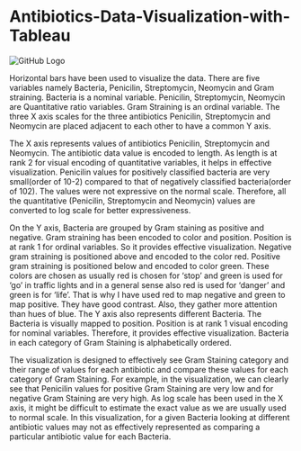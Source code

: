# Antibiotics-Data-Visualization-with-Tableau

![GitHub Logo](/images/antibiotics_DV_image.jpg)

Horizontal bars have been used to visualize the data. There are five variables namely Bacteria, Penicilin, Streptomycin, Neomycin and Gram straining. Bacteria is a nominal variable. Penicilin, Streptomycin, Neomycin are Quantitative ratio variables. Gram Straining is an ordinal variable. The three X axis scales for the three antibiotics Penicilin, Streptomycin and Neomycin are placed adjacent to each other to have a common Y axis.

The X axis represents values of antibiotics Penicilin, Streptomycin and Neomycin. The antibiotic data value is encoded to length. As length is at rank 2 for visual encoding of quantitative variables, it helps in effective visualization. Penicilin values for positively classified bacteria are very small(order of 10-2) compared to that of negatively classified bacteria(order of 102). The values were not expressive on the normal scale. Therefore, all the quantitative (Penicilin, Streptomycin and Neomycin) values are converted to log scale for better expressiveness.

On the Y axis, Bacteria are grouped by Gram staining as positive and negative. Gram straining has been encoded to color and position. Position is at rank 1 for ordinal variables. So it provides effective visualization. Negative gram straining is positioned above and encoded to the color red. Positive gram straining is positioned below and encoded to color green. These colors are chosen as usually red is chosen for ‘stop’ and green is used for ‘go’ in traffic lights and in a general sense also red is used for ‘danger’ and green is for ‘life’. That is why I have used red to map negative and green to map positive. They have good contrast. Also, they gather more attention than hues of blue. The Y axis also represents different Bacteria. The Bacteria is visually mapped to position. Position is at rank 1 visual encoding for nominal variables. Therefore, it provides effective visualization. Bacteria in each category of Gram Staining is alphabetically ordered.

The visualization is designed to effectively see Gram Staining category and their range of values for each antibiotic and compare these values for each category of Gram Staining. For example, in the visualization, we can clearly see that Penicilin values for positive Gram Staining are very low and for negative Gram Staining are very high. As log scale has been used in the X axis, it might be difficult to estimate the exact value as we are usually used to normal scale. In this visualization, for a given Bacteria looking at different antibiotic values may not as effectively represented as comparing a particular antibiotic value for each Bacteria.
